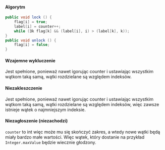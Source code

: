 #### Algorytm

```java
public void lock () {
    flag[i] = true;
    label[i] = counter++;
    while (∃k flag[k] && (label[i], i) > (label[k], k));
}
public void unlock () {
    flag[i] = false;
}
```

#### Wzajemne wykluczenie

Jest spełnione, ponieważ nawet igorując counter i ustawiając wszystkim wątkom taką samą, wątki rozdzielane są względem indeksów.

#### Niezakleszczenie

Jest spełnione, ponieważ nawet igorując counter i ustawiając wszystkim wątkom taką samą, wątki rozdzielane są względem indeksów, więc zawsze istnieje wątek o najmniejszym indeksie.

#### Niezagłoszenie (niezachodzi)

`counter` to int więc może mu się skończyć zakres, a wtedy nowe wątki będą miały bardzo małe wartości. Więc wątek, który dostanie na przykład `Integer.maxValue` będzie wiecznie głodzony.
